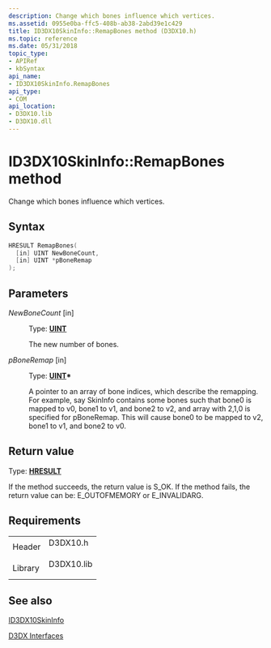 ```yaml
---
description: Change which bones influence which vertices.
ms.assetid: 0955e0ba-ffc5-408b-ab38-2abd39e1c429
title: ID3DX10SkinInfo::RemapBones method (D3DX10.h)
ms.topic: reference
ms.date: 05/31/2018
topic_type: 
- APIRef
- kbSyntax
api_name: 
- ID3DX10SkinInfo.RemapBones
api_type: 
- COM
api_location: 
- D3DX10.lib
- D3DX10.dll
---
```


# ID3DX10SkinInfo::RemapBones method

Change which bones influence which vertices.

## Syntax


```C++
HRESULT RemapBones(
  [in] UINT NewBoneCount,
  [in] UINT *pBoneRemap
);
```



## Parameters

<dl> <dt>

*NewBoneCount* \[in\]
</dt> <dd>

Type: **[**UINT**](../winprog/windows-data-types.md)**

The new number of bones.

</dd> <dt>

*pBoneRemap* \[in\]
</dt> <dd>

Type: **[**UINT**](../winprog/windows-data-types.md)\***

A pointer to an array of bone indices, which describe the remapping. For example, say SkinInfo contains some bones such that bone0 is mapped to v0, bone1 to v1, and bone2 to v2, and array with 2,1,0 is specified for pBoneRemap. This will cause bone0 to be mapped to v2, bone1 to v1, and bone2 to v0.

</dd> </dl>

## Return value

Type: **[**HRESULT**](https://msdn.microsoft.com/library/Bb401631(v=MSDN.10).aspx)**

If the method succeeds, the return value is S\_OK. If the method fails, the return value can be: E\_OUTOFMEMORY or E\_INVALIDARG.

## Requirements



|                    |                                                                                       |
|--------------------|---------------------------------------------------------------------------------------|
| Header<br/>  | <dl> <dt>D3DX10.h</dt> </dl>   |
| Library<br/> | <dl> <dt>D3DX10.lib</dt> </dl> |



## See also

<dl> <dt>

[ID3DX10SkinInfo](id3dx10skininfo.md)
</dt> <dt>

[D3DX Interfaces](d3d10-graphics-reference-d3dx10-interfaces.md)
</dt> </dl>

 

 
